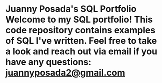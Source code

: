# Juanny Posada's SQL Portfolio                                 Welcome to my SQL portfolio! This code repository contains examples of SQL I've written. Feel free to take a look and reach out via email if you have any questions: juannyposada2@gmail.com
